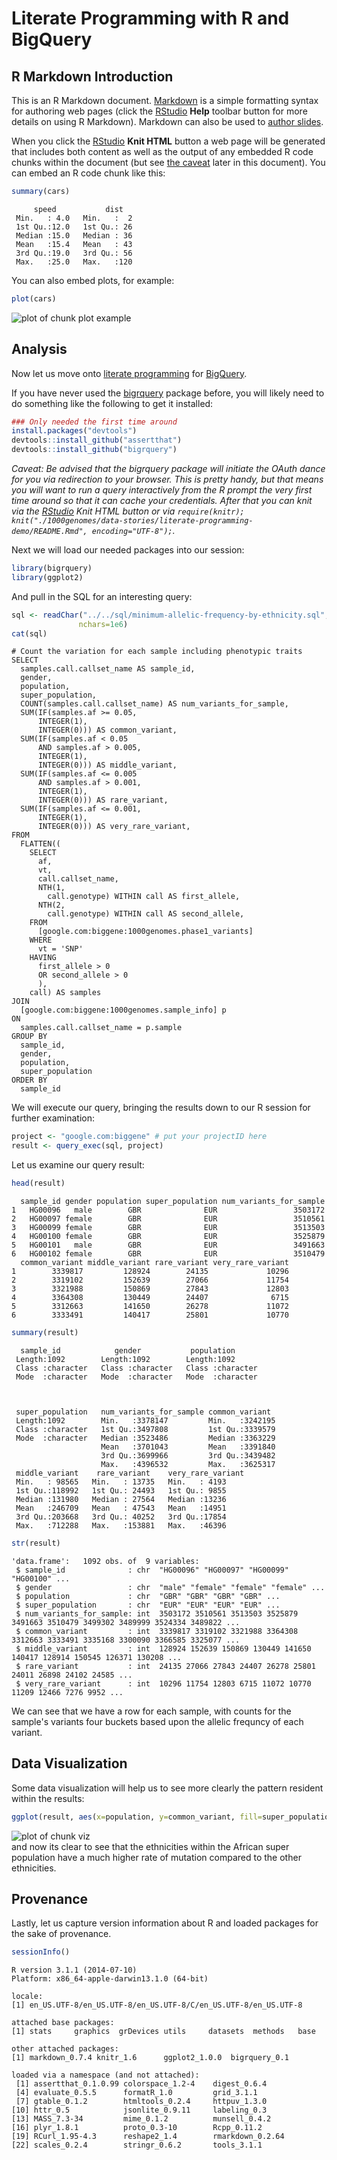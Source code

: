 <!-- R Markdown Documentation, DO NOT EDIT THE PLAIN MARKDOWN VERSION OF THIS FILE -->

<!-- Copyright 2014 Google Inc. All rights reserved. -->

<!-- Licensed under the Apache License, Version 2.0 (the "License"); -->
<!-- you may not use this file except in compliance with the License. -->
<!-- You may obtain a copy of the License at -->

<!--     http://www.apache.org/licenses/LICENSE-2.0 -->

<!-- Unless required by applicable law or agreed to in writing, software -->
<!-- distributed under the License is distributed on an "AS IS" BASIS, -->
<!-- WITHOUT WARRANTIES OR CONDITIONS OF ANY KIND, either express or implied. -->
<!-- See the License for the specific language governing permissions and -->
<!-- limitations under the License. -->

Literate Programming with R and BigQuery
========================================================

R Markdown Introduction
-------------------------

This is an R Markdown document. [Markdown](http://daringfireball.net/projects/markdown/syntax) is a simple formatting syntax for authoring web pages (click the [RStudio](http://www.rstudio.com/) **Help** toolbar button for more details on using R Markdown).  Markdown can also be used to [author slides](http://www.rstudio.com/ide/docs/presentations/overview).

When you click the [RStudio](http://www.rstudio.com/) **Knit HTML** button a web page will be generated that includes both content as well as the output of any embedded R code chunks within the document (but see [the caveat](#caveat) later in this document).  You can embed an R code chunk like this:


```r
summary(cars)
```

```
     speed           dist    
 Min.   : 4.0   Min.   :  2  
 1st Qu.:12.0   1st Qu.: 26  
 Median :15.0   Median : 36  
 Mean   :15.4   Mean   : 43  
 3rd Qu.:19.0   3rd Qu.: 56  
 Max.   :25.0   Max.   :120  
```

You can also embed plots, for example:


```r
plot(cars)
```

<img src="figure/plot example.png" title="plot of chunk plot example" alt="plot of chunk plot example" style="display: block; margin: auto;" />

Analysis
--------------

Now let us move onto [literate programming](http://en.wikipedia.org/wiki/Literate_programming) for [BigQuery](https://developers.google.com/bigquery/).

If you have never used the [bigrquery](https://github.com/hadley/bigrquery) package before, you will likely need to do something like the following to get it installed:


```r
### Only needed the first time around
install.packages("devtools")
devtools::install_github("assertthat")
devtools::install_github("bigrquery")
```

<a id="caveat">_Caveat: Be advised that the bigrquery package will initiate the OAuth dance for you via redirection to your browser.  This is pretty handy, but that means you will want to run a query interactively from the R prompt the very first time around so that it can cache your credentials.  After that you can knit via the [RStudio](http://www.rstudio.com/) Knit HTML button or via `require(knitr); knit("./1000genomes/data-stories/literate-programming-demo/README.Rmd", encoding="UTF-8");`._</a>

Next we will load our needed packages into our session:

```r
library(bigrquery)
library(ggplot2)
```

And pull in the SQL for an interesting query:

```r
sql <- readChar("../../sql/minimum-allelic-frequency-by-ethnicity.sql",
               nchars=1e6)
cat(sql)
```

```
# Count the variation for each sample including phenotypic traits
SELECT
  samples.call.callset_name AS sample_id,
  gender,
  population,
  super_population,
  COUNT(samples.call.callset_name) AS num_variants_for_sample,
  SUM(IF(samples.af >= 0.05,
      INTEGER(1),
      INTEGER(0))) AS common_variant,
  SUM(IF(samples.af < 0.05
      AND samples.af > 0.005,
      INTEGER(1),
      INTEGER(0))) AS middle_variant,
  SUM(IF(samples.af <= 0.005
      AND samples.af > 0.001,
      INTEGER(1),
      INTEGER(0))) AS rare_variant,
  SUM(IF(samples.af <= 0.001,
      INTEGER(1),
      INTEGER(0))) AS very_rare_variant,
FROM
  FLATTEN((
    SELECT
      af,
      vt,
      call.callset_name,
      NTH(1,
        call.genotype) WITHIN call AS first_allele,
      NTH(2,
        call.genotype) WITHIN call AS second_allele,
    FROM
      [google.com:biggene:1000genomes.phase1_variants]
    WHERE
      vt = 'SNP'
    HAVING
      first_allele > 0
      OR second_allele > 0
      ),
    call) AS samples
JOIN
  [google.com:biggene:1000genomes.sample_info] p
ON
  samples.call.callset_name = p.sample
GROUP BY
  sample_id,
  gender,
  population,
  super_population
ORDER BY
  sample_id
```

We will execute our query, bringing the results down to our R session for further examination:

```r
project <- "google.com:biggene" # put your projectID here
result <- query_exec(sql, project)
```

Let us examine our query result:

```r
head(result)
```

```
  sample_id gender population super_population num_variants_for_sample
1   HG00096   male        GBR              EUR                 3503172
2   HG00097 female        GBR              EUR                 3510561
3   HG00099 female        GBR              EUR                 3513503
4   HG00100 female        GBR              EUR                 3525879
5   HG00101   male        GBR              EUR                 3491663
6   HG00102 female        GBR              EUR                 3510479
  common_variant middle_variant rare_variant very_rare_variant
1        3339817         128924        24135             10296
2        3319102         152639        27066             11754
3        3321988         150869        27843             12803
4        3364308         130449        24407              6715
5        3312663         141650        26278             11072
6        3333491         140417        25801             10770
```

```r
summary(result)
```

```
  sample_id            gender           population       
 Length:1092        Length:1092        Length:1092       
 Class :character   Class :character   Class :character  
 Mode  :character   Mode  :character   Mode  :character  
                                                         
                                                         
                                                         
 super_population   num_variants_for_sample common_variant   
 Length:1092        Min.   :3378147         Min.   :3242195  
 Class :character   1st Qu.:3497808         1st Qu.:3339579  
 Mode  :character   Median :3523486         Median :3363229  
                    Mean   :3701043         Mean   :3391840  
                    3rd Qu.:3699966         3rd Qu.:3439482  
                    Max.   :4396532         Max.   :3625317  
 middle_variant    rare_variant    very_rare_variant
 Min.   : 98565   Min.   : 13735   Min.   : 4193    
 1st Qu.:118992   1st Qu.: 24493   1st Qu.: 9855    
 Median :131980   Median : 27564   Median :13236    
 Mean   :246709   Mean   : 47543   Mean   :14951    
 3rd Qu.:203668   3rd Qu.: 40252   3rd Qu.:17854    
 Max.   :712288   Max.   :153881   Max.   :46396    
```

```r
str(result)
```

```
'data.frame':	1092 obs. of  9 variables:
 $ sample_id              : chr  "HG00096" "HG00097" "HG00099" "HG00100" ...
 $ gender                 : chr  "male" "female" "female" "female" ...
 $ population             : chr  "GBR" "GBR" "GBR" "GBR" ...
 $ super_population       : chr  "EUR" "EUR" "EUR" "EUR" ...
 $ num_variants_for_sample: int  3503172 3510561 3513503 3525879 3491663 3510479 3499302 3489999 3524334 3489822 ...
 $ common_variant         : int  3339817 3319102 3321988 3364308 3312663 3333491 3335168 3300090 3366585 3325077 ...
 $ middle_variant         : int  128924 152639 150869 130449 141650 140417 128914 150545 126371 130208 ...
 $ rare_variant           : int  24135 27066 27843 24407 26278 25801 24011 26898 24102 24585 ...
 $ very_rare_variant      : int  10296 11754 12803 6715 11072 10770 11209 12466 7276 9952 ...
```
We can see that we have a row for each sample, with counts for the sample's variants four buckets based upon the allelic frequncy of each variant.


Data Visualization
-------------------
Some data visualization will help us to see more clearly the pattern resident within the results:

```r
ggplot(result, aes(x=population, y=common_variant, fill=super_population)) + geom_boxplot() + ylab("Count of common variants per sample") + ggtitle("Common Variants (Minimum Allelic Frequency 5%)")
```

<img src="figure/viz.png" title="plot of chunk viz" alt="plot of chunk viz" style="display: block; margin: auto;" />
and now its clear to see that the ethnicities within the African super population have a much higher rate of mutation compared to the other ethnicities.


Provenance
-------------------
Lastly, let us capture version information about R and loaded packages for the sake of provenance.

```r
sessionInfo()
```

```
R version 3.1.1 (2014-07-10)
Platform: x86_64-apple-darwin13.1.0 (64-bit)

locale:
[1] en_US.UTF-8/en_US.UTF-8/en_US.UTF-8/C/en_US.UTF-8/en_US.UTF-8

attached base packages:
[1] stats     graphics  grDevices utils     datasets  methods   base     

other attached packages:
[1] markdown_0.7.4 knitr_1.6      ggplot2_1.0.0  bigrquery_0.1 

loaded via a namespace (and not attached):
 [1] assertthat_0.1.0.99 colorspace_1.2-4    digest_0.6.4       
 [4] evaluate_0.5.5      formatR_1.0         grid_3.1.1         
 [7] gtable_0.1.2        htmltools_0.2.4     httpuv_1.3.0       
[10] httr_0.5            jsonlite_0.9.11     labeling_0.3       
[13] MASS_7.3-34         mime_0.1.2          munsell_0.4.2      
[16] plyr_1.8.1          proto_0.3-10        Rcpp_0.11.2        
[19] RCurl_1.95-4.3      reshape2_1.4        rmarkdown_0.2.64   
[22] scales_0.2.4        stringr_0.6.2       tools_3.1.1        
```
